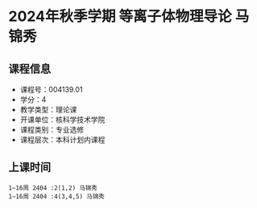 # 2024年秋季学期 等离子体物理导论 马锦秀






## 课程信息

- 课程号：004139.01
- 学分：4
- 教学类型：理论课
- 开课单位：核科学技术学院
- 课程类别：专业选修
- 课程层次：本科计划内课程

## 上课时间

```
1~16周 2404 :2(1,2) 马锦秀
1~16周 2404 :4(3,4,5) 马锦秀
```

